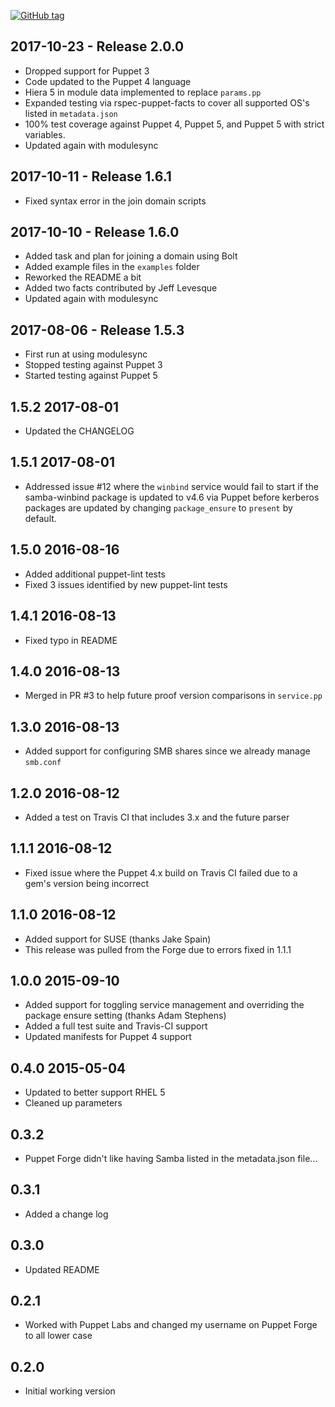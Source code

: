 [![GitHub tag][gh-tag-img]][gh-link]

## 2017-10-23 - Release 2.0.0  
- Dropped support for Puppet 3
- Code updated to the Puppet 4 language
- Hiera 5 in module data implemented to replace `params.pp`
- Expanded testing via rspec-puppet-facts to cover all supported OS's listed in
  `metadata.json`
- 100% test coverage against Puppet 4, Puppet 5, and Puppet 5 with strict
  variables.
- Updated again with modulesync

## 2017-10-11 - Release 1.6.1  
- Fixed syntax error in the join domain scripts

## 2017-10-10 - Release 1.6.0  
- Added task and plan for joining a domain using Bolt
- Added example files in the `examples` folder
- Reworked the README a bit
- Added two facts contributed by Jeff Levesque
- Updated again with modulesync

## 2017-08-06 - Release 1.5.3  
- First run at using modulesync
- Stopped testing against Puppet 3
- Started testing against Puppet 5

## 1.5.2 2017-08-01  
- Updated the CHANGELOG

## 1.5.1 2017-08-01  
- Addressed issue #12 where the `winbind` service would fail to start if the
  samba-winbind package is updated to v4.6 via Puppet before kerberos packages
  are updated by changing `package_ensure` to `present` by default.

## 1.5.0 2016-08-16  
- Added additional puppet-lint tests
- Fixed 3 issues identified by new puppet-lint tests

## 1.4.1 2016-08-13  
- Fixed typo in README

## 1.4.0 2016-08-13  
- Merged in PR #3 to help future proof version comparisons in `service.pp`

## 1.3.0 2016-08-13  
- Added support for configuring SMB shares since we already manage `smb.conf`

## 1.2.0 2016-08-12  
- Added a test on Travis CI that includes 3.x and the future parser

## 1.1.1 2016-08-12  
- Fixed issue where the Puppet 4.x build on Travis CI failed due to a gem's
  version being incorrect

## 1.1.0 2016-08-12  
- Added support for SUSE (thanks Jake Spain)
- This release was pulled from the Forge due to errors fixed in 1.1.1

## 1.0.0 2015-09-10  
- Added support for toggling service management and
  overriding the package ensure setting (thanks Adam Stephens)
- Added a full test suite and Travis-CI support
- Updated manifests for Puppet 4 support

## 0.4.0 2015-05-04  
- Updated to better support RHEL 5
- Cleaned up parameters

## 0.3.2  
- Puppet Forge didn't like having Samba listed in the metadata.json file...

## 0.3.1  
- Added a change log

## 0.3.0  
- Updated README

## 0.2.1  
- Worked with Puppet Labs and changed my username on Puppet Forge to all lower
  case

## 0.2.0  
- Initial working version

[gh-tag-img]: https://img.shields.io/github/tag/genebean/genebean-winbind.svg?label=newest%20tag
[gh-link]: https://github.com/genebean/genebean-winbind
